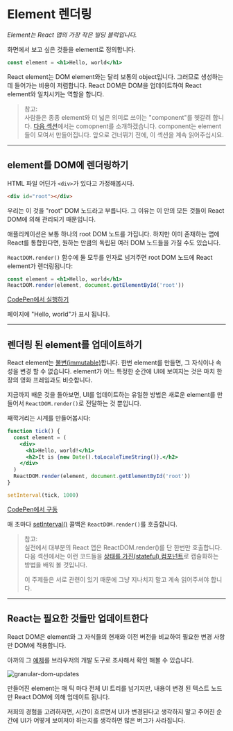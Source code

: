 # Element 렌더링

*Element는 React 앱의 가장 작은 빌딩 블럭입니다.*

화면에서 보고 싶은 것들을 element로 정의합니다.

```jsx
const element = <h1>Hello, world</h1>
```

React element는 DOM element와는 달리 보통의 object입니다. 그러므로 생성하는 데 들어가는 비용이 저렴합니다. React DOM은 DOM을 업데이트하여 React element와 일치시키는 역할을 합니다.

> 참고:<br />
사람들은 종종 element와 더 넓은 의미로 쓰이는 "component"를 헷갈려 합니다. [다음 섹션]([quick-start]-components-and-props.md)에서는 comopnent를 소개하겠습니다. component는 element들이 모여서 만들어집니다. 앞으로 건너뛰기 전에, 이 섹션을 계속 읽어주십시요.

---

## element를 DOM에 렌더링하기

HTML 파일 어딘가 `<div>`가 있다고 가정해봅시다.

```html
<div id="root"></div>
```

우리는 이 것을 "root" DOM 노드라고 부릅니다. 그 이유는 이 안의 모든 것들이 React DOM에 의해 관리되기 때문입니다.

애플리케이션은 보통 하나의 root DOM 노드를 가집니다. 하지만 이미 존재하는 앱에 React를 통합한다면, 원하는 만큼의 독립된 여러 DOM 노드들을 가질 수도 있습니다.

`ReactDOM.render()` 함수에 둘 모두를 인자로 넘겨주면 root DOM 노드에 React element가 렌더링됩니다:

```jsx
const element = <h1>Hello, world</h1>
ReactDOM.render(element, document.getElementById('root'))
```

[CodePen에서 실행하기](https://reactjs.org/redirect-to-codepen/rendering-elements/render-an-element)

페이지에 "Hello, world"가 표시 됩니다.

---

## 렌더링 된 element를 업데이트하기

React element는 [불변(immutable)](https://en.wikipedia.org/wiki/Immutable_object)합니다. 한번 element를 만들면, 그 자식이나 속성을 변경 할 수 없습니다. element가 어느 특정한 순간에 UI에 보여지는 것은 마치 한 장의 영화 프레임과도 비슷합니다.

지금까지 배운 것을 돌아보면, UI를 업데이트하는 유일한 방법은 새로운 element를 만들어서 `ReactDOM.render()`로 전달하는 것 뿐입니다.

째깍거리는 시계를 만들어봅시다:

```jsx
function tick() {
  const element = (
    <div>
      <h1>Hello, world!</h1>
      <h2>It is {new Date().toLocaleTimeString()}.</h2>
    </div>
  )
  ReactDOM.render(element, document.getElementById('root'))
}

setInterval(tick, 1000)
```

[CodePen에서 구동](https://reactjs.org/redirect-to-codepen/rendering-elements/update-rendered-element)

매 초마다 [setInterval()](https://developer.mozilla.org/en-US/docs/Web/API/WindowTimers/setInterval) 콜백은 `ReactDOM.render()`를 호출합니다.

> 참고:<br />
실전에서 대부분의 React 앱은 ReactDOM.render()를 단 한번만 호출합니다. 다음 섹션에서는 이런 코드들을 [상태를 가진(stateful) 컴포넌트]([quick-start]-state-and-lifecycle.md)로 캡슐화하는 방법을 배워 볼 것입니다.<p />
이 주제들은 서로 관련이 있기 때문에 그냥 지나치지 말고 계속 읽어주셔야 합니다.

---

## React는 필요한 것들만 업데이트한다

React DOM은 element와 그 자식들의 현재와 이전 버전을 비교하여 필요한 변경 사항만 DOM에 적용합니다.

아까의 그 [예제](https://reactjs.org/redirect-to-codepen/rendering-elements/update-rendered-element)를 브라우저의 개발 도구로 조사해서 확인 해볼 수 있습니다.

![granular-dom-updates](https://reactjs.org/granular-dom-updates-c158617ed7cc0eac8f58330e49e48224.gif)

만들어진 element는 매 틱 마다 전체 UI 트리를 넘기지만, 내용이 변경 된 텍스트 노드만 React DOM에 의해 업데이트 됩니다.

저희의 경험을 고려하자면, 시간이 흐르면서 UI가 변경된다고 생각하지 말고 주어진 순간에 UI가 어떻게 보여져야 하는지를 생각하면 많은 버그가 사라집니다.